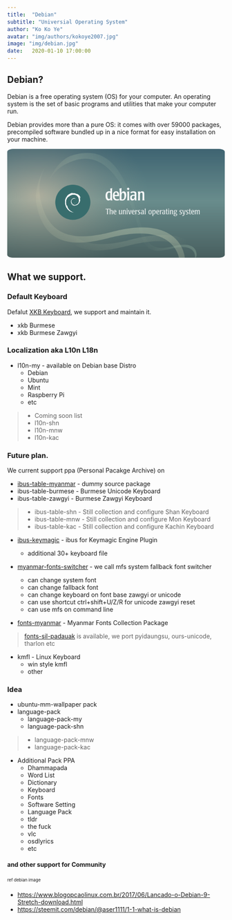 ```yaml
---
title:  "Debian"
subtitle: "Universial Operating System"
author: "Ko Ko Ye"
avatar: "img/authors/kokoye2007.jpg"
image: "img/debian.jpg"
date:   2020-01-10 17:00:00
---
```


## Debian?

Debian is a free operating system (OS) for your computer. An operating system is the set of basic programs and utilities that make your computer run.

Debian provides more than a pure OS: it comes with over 59000 packages, precompiled software bundled up in a nice format for easy installation on your machine. 

![](./img/debian-1.png)

## What we support.

### Default Keyboard 

Defalut [XKB Keyboard](https://www.freedesktop.org/wiki/Software/XKeyboardConfig/), we support and maintain it. 

- xkb Burmese 
- xkb Burmese Zawgyi 

### Localization aka L10n L18n 
- l10n-my  - available on Debian base Distro 
	- Debian
	- Ubuntu
	- Mint
	- Raspberry Pi
	- etc 
>- Coming soon list
>- l10n-shn
>- l10n-mnw
>- l10n-kac

### Future plan.

We current support ppa (Personal Pacakge Archive) on 

- [ibus-table-myanmar](https://mentors.debian.net/package/ibus-table-myanmar) - dummy source package
 - ibus-table-burmese - Burmese Unicode Keyboard
 - ibus-table-zawgyi - Burmese Zawgyi Keyboard
> - ibus-table-shn - Still collection and configure Shan Keyboard
> - ibus-table-mnw - Still collection and configure Mon Keyboard
> - ibus-table-kac - Still collection and configure Kachin Keyboard

- [ibus-keymagic](https://mentors.debian.net/package/ibus-keymagic) - ibus for Keymagic Engine Plugin
	- additional 30+ keyboard file 

- [myanmar-fonts-switcher](https://code.launchpad.net/~kokoye2007/+junk/myanmar-fonts-switcher) - we call mfs system fallback font switcher 
	- can change system font
	- can change fallback font
	- can change keyboard on font base zawgyi or unicode
	- can use shortcut ctrl+shift+U/Z/R for unicode zawgyi reset
	- can use mfs on command line
- [fonts-myanmar](https://mentors.debian.net/package/fonts-myanmar) - Myanmar Fonts Collection Package
> [fonts-sil-padauak](https://packages.debian.org/search?keywords=fonts-sil-padauk) is available, we port pyidaungsu, ours-unicode, tharlon etc
- kmfl - Linux Keyboard 
	- win style kmfl
	- other  
### Idea
- ubuntu-mm-wallpaper pack
- language-pack 
	- language-pack-my
	- language-pack-shn
>	- language-pack-mnw 
> - language-pack-kac
- Additional Pack PPA
	- Dhammapada 
	- Word List 
	- Dictionary 
	- Keyboard
	- Fonts
	- Software Setting
	- Language Pack 
	- tldr
	- the fuck
	- vlc 
	- osdlyrics
	- etc

#### and other support for Community 

<sub><sup>
ref debian image 
- https://www.blogopcaolinux.com.br/2017/06/Lancado-o-Debian-9-Stretch-download.html 
- https://steemit.com/debian/@aser1111/1-1-what-is-debian 
</sup></sub>

